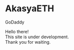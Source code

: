 # AkasyaETH
GoDaddy

Hello there! <br/>
This site is under development. <br/>
Thank you for waiting.
